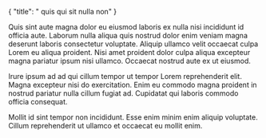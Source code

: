 {
  "title": " quis qui sit nulla non"
}

Quis sint aute magna dolor eu eiusmod laboris ex nulla nisi incididunt id officia aute. Laborum nulla aliqua quis nostrud dolor enim veniam magna deserunt laboris consectetur voluptate. Aliquip ullamco velit occaecat culpa Lorem eu aliqua proident. Nisi amet proident dolor culpa aliqua excepteur magna pariatur ipsum nisi ullamco. Occaecat nostrud aute ex ut eiusmod.

Irure ipsum ad ad qui cillum tempor ut tempor Lorem reprehenderit elit. Magna excepteur nisi do exercitation. Enim eu commodo magna proident in nostrud pariatur nulla cillum fugiat ad. Cupidatat qui laboris commodo officia consequat.

Mollit id sint tempor non incididunt. Esse enim minim enim aliquip voluptate. Cillum reprehenderit ut ullamco et occaecat eu mollit enim.